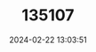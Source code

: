 ---
title: "135107"
category: "Thaiphusa sirikit"
draft: false
date: 2024-02-22 13:03:51
languages:
  Thai: ["Regal Crab"]
---